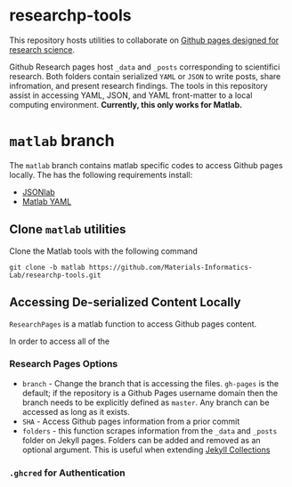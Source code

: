 # researchp-tools

This repository hosts utilities to collaborate on [Github pages designed for research science](https://github.com/Materials-Informatics-Lab/research-pages).

Github Research pages host ``_data`` and ``_posts`` corresponding to scientifici research.  Both folders contain serialized ``YAML`` or ``JSON`` 
to write posts, share infromation, and present research findings.  The tools in this repository assist in accessing
YAML, JSON, and YAML front-matter to a local computing environment.  **Currently, this only works for Matlab.**

# ``matlab`` branch

The ``matlab`` branch contains matlab specific codes to access Github pages locally.  The has the following requirements install:

* [JSONlab](www.mathworks.com/matlabcentral/fileexchange/33381-jsonlab--a-toolbox-to-encode-decode-json-files-in-matlab-octave)
* [Matlab YAML](http://code.google.com/p/yamlmatlab/)

## Clone ``matlab`` utilities

Clone the Matlab tools with the following command

```
git clone -b matlab https://github.com/Materials-Informatics-Lab/researchp-tools.git
```

## Accessing De-serialized Content Locally

``ResearchPages`` is a matlab function to access Github pages content.  

In order to access all of the 

### Research Pages Options

* ``branch`` - Change the branch that is accessing the files.  ``gh-pages`` is the default; if the repository is a Github Pages username domain then the branch needs to be explicitly defined as ``master``.  Any branch can be accessed as long as it exists.
* ``SHA`` - Access Github pages information from a prior commit
* ``folders`` - this function scrapes information from the ``_data`` and ``_posts`` folder on Jekyll pages.  Folders can be added and removed as an optional argument.  This is useful when extending [Jekyll Collections](jekyllrb.com/docs/collections/)

### ``.ghcred`` for Authentication
